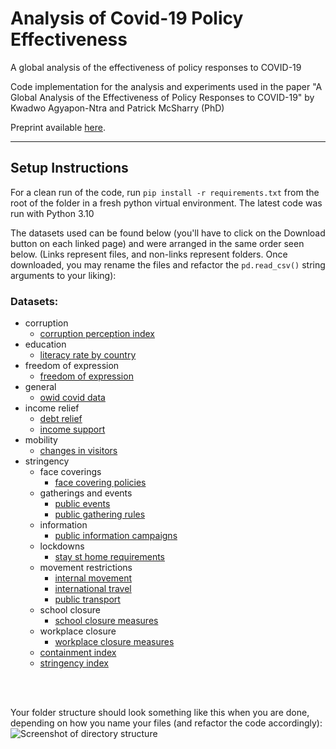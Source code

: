 # Analysis of Covid-19 Policy Effectiveness
A global analysis of the effectiveness of policy responses to COVID-19

Code implementation for the analysis and experiments used in the paper "A Global Analysis of the Effectiveness of Policy Responses to COVID-19" by Kwadwo Agyapon-Ntra and Patrick McSharry (PhD)

Preprint available [here](https://papers.ssrn.com/sol3/papers.cfm?abstract_id=4193848).

---
## Setup Instructions
For a clean run of the code, run `pip install -r requirements.txt` from the root of the folder in a fresh python virtual environment. The latest code was run with Python 3.10

The datasets used can be found below (you'll have to click on the Download button on each linked page) and were arranged in the same order seen below. (Links represent files, and non-links represent folders. Once downloaded, you may rename the files and refactor the `pd.read_csv()` string arguments to your liking):  

### Datasets:
* corruption
    * [corruption perception index](https://ourworldindata.org/grapher/ti-corruption-perception-index)
* education
    * [literacy rate by country](https://ourworldindata.org/literacy#global-literacy-today)
* freedom of expression
    * [freedom of expression](https://ourworldindata.org/grapher/freedom-of-expression?country=ARG~AUS~BWA~CHN)
* general
    * [owid covid data](https://ourworldindata.org/explorers/coronavirus-data-explorer)
* income relief
    * [debt relief](https://ourworldindata.org/grapher/debt-relief-covid)
    * [income support](https://ourworldindata.org/grapher/income-support-covid)
* mobility
    * [changes in visitors](https://ourworldindata.org/grapher/changes-visitors-covid)
* stringency
    * face coverings
        * [face covering policies](https://ourworldindata.org/covid-face-coverings)
    * gatherings and events
        * [public events](https://ourworldindata.org/grapher/public-events-covid)
        * [public gathering rules](https://ourworldindata.org/grapher/public-gathering-rules-covid)
    * information
        * [public information campaigns](https://ourworldindata.org/covid-public-information-campaigns)
    * lockdowns
        * [stay st home requirements](https://ourworldindata.org/covid-stay-home-restrictions)
    * movement restrictions
        * [internal movement](https://ourworldindata.org/grapher/internal-movement-covid)
        * [international travel](https://ourworldindata.org/grapher/international-travel-covid)
        * [public transport](https://ourworldindata.org/grapher/public-transport-covid)
    * school closure
        * [school closure measures](https://ourworldindata.org/grapher/school-closures-covid)
    * workplace closure
        * [workplace closure measures](https://ourworldindata.org/grapher/workplace-closures-covid)
    * [containment index](https://ourworldindata.org/grapher/covid-containment-and-health-index)
    * [stringency index](https://ourworldindata.org/covid-stringency-index)
<br/>
<br/>

Your folder structure should look something like this when you are done, depending on how you name your files (and refactor the code accordingly):  
![Screenshot of directory structure](https://user-images.githubusercontent.com/18174012/222743569-7279c99b-3028-4827-a8b1-d03539242da9.png)


    
